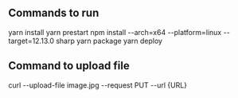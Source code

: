 
## Commands to run

yarn install
yarn prestart
npm install --arch=x64 --platform=linux --target=12.13.0  sharp
yarn package
yarn deploy

## Command to upload file

curl --upload-file image.jpg --request PUT --url {URL}

